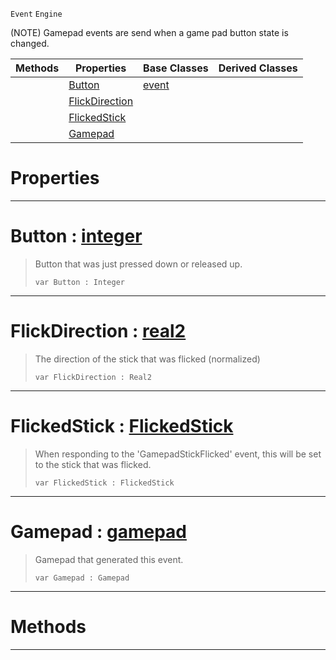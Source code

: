  `Event` `Engine`



(NOTE) Gamepad events are send when a game pad button state is changed.

|Methods|Properties|Base Classes|Derived Classes|
|---|---|---|---|
| |[ Button](https://github.com/ZilchEngine/ZilchDocs/blob/master/code_reference/class_reference/gamepadevent.markdown#button-zilch-engine-docum)|[event](https://github.com/ZilchEngine/ZilchDocs/blob/master/code_reference/class_reference/event.markdown)| |
| |[ FlickDirection](https://github.com/ZilchEngine/ZilchDocs/blob/master/code_reference/class_reference/gamepadevent.markdown#flickdirection-zilch-engi)| | |
| |[ FlickedStick](https://github.com/ZilchEngine/ZilchDocs/blob/master/code_reference/class_reference/gamepadevent.markdown#flickedstick-zilch-engine)| | |
| |[ Gamepad](https://github.com/ZilchEngine/ZilchDocs/blob/master/code_reference/class_reference/gamepadevent.markdown#gamepad-zilch-engine-docu)| | |


 #  Properties


---  
 #  Button : [integer](https://github.com/ZilchEngine/ZilchDocs/blob/master/code_reference/nada_base_types/integer.markdown)

> Button that was just pressed down or released up.
> ``` lang=cpp, name=Nada
> var Button : Integer


---  
 #  FlickDirection : [real2](https://github.com/ZilchEngine/ZilchDocs/blob/master/code_reference/nada_base_types/real2.markdown)

> The direction of the stick that was flicked (normalized)
> ``` lang=cpp, name=Nada
> var FlickDirection : Real2


---  
 #  FlickedStick : [FlickedStick](https://github.com/ZilchEngine/ZilchDocs/blob/master/code_reference/enum_reference.markdown#flickedstick)

> When responding to the 'GamepadStickFlicked' event, this will be set to the stick that was flicked.
> ``` lang=cpp, name=Nada
> var FlickedStick : FlickedStick


---  
 #  Gamepad : [gamepad](https://github.com/ZilchEngine/ZilchDocs/blob/master/code_reference/class_reference/gamepad.markdown)

> Gamepad that generated this event.
> ``` lang=cpp, name=Nada
> var Gamepad : Gamepad


---  
 #  Methods


---  
 

 